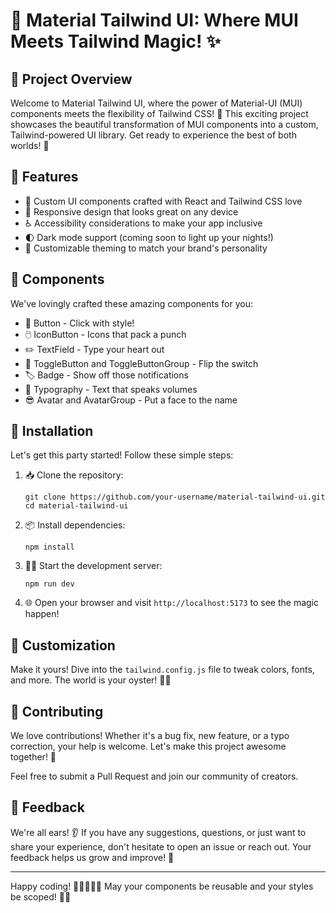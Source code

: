 # 🎨 Material Tailwind UI: Where MUI Meets Tailwind Magic! ✨

## 🚀 Project Overview

Welcome to Material Tailwind UI, where the power of Material-UI (MUI) components meets the flexibility of Tailwind CSS! 🌈 This exciting project showcases the beautiful transformation of MUI components into a custom, Tailwind-powered UI library. Get ready to experience the best of both worlds! 🌟

## 🌟 Features

- 🧱 Custom UI components crafted with React and Tailwind CSS love
- 📱 Responsive design that looks great on any device
- ♿ Accessibility considerations to make your app inclusive
- 🌓 Dark mode support (coming soon to light up your nights!)
- 🎨 Customizable theming to match your brand's personality

## 🧩 Components

We've lovingly crafted these amazing components for you:

- 🔘 Button - Click with style!
- 🖱️ IconButton - Icons that pack a punch
- ✏️ TextField - Type your heart out
- 🔀 ToggleButton and ToggleButtonGroup - Flip the switch
- 🏷️ Badge - Show off those notifications
- 📝 Typography - Text that speaks volumes
- 😎 Avatar and AvatarGroup - Put a face to the name

## 🚀 Installation

Let's get this party started! Follow these simple steps:

1. 📥 Clone the repository:
   ```
   git clone https://github.com/your-username/material-tailwind-ui.git
   cd material-tailwind-ui
   ```

2. 📦 Install dependencies:
   ```
   npm install
   ```

3. 🏃‍♂️ Start the development server:
   ```
   npm run dev
   ```

4. 🌐 Open your browser and visit `http://localhost:5173` to see the magic happen!

## 🎨 Customization

Make it yours! Dive into the `tailwind.config.js` file to tweak colors, fonts, and more. The world is your oyster! 🐚✨

## 🤝 Contributing

We love contributions! Whether it's a bug fix, new feature, or a typo correction, your help is welcome. Let's make this project awesome together! 🎉

Feel free to submit a Pull Request and join our community of creators.

## 📣 Feedback

We're all ears! 👂 If you have any suggestions, questions, or just want to share your experience, don't hesitate to open an issue or reach out. Your feedback helps us grow and improve! 💌

---

Happy coding! 🚀👨‍💻👩‍💻 May your components be reusable and your styles be scoped! 🎨✨

